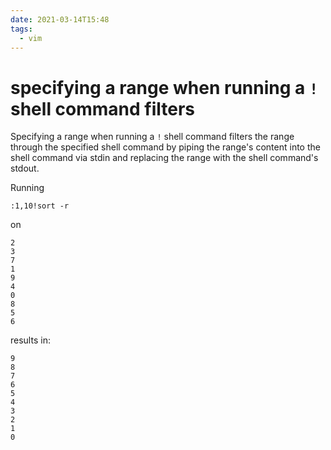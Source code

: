 ```yaml
---
date: 2021-03-14T15:48
tags:
  - vim
---
```


# specifying a range when running a `!` shell command filters

Specifying a range when running a `!` shell command filters the range through
the specified shell command by piping the range's content into the shell
command via stdin and replacing the range with the shell command's stdout.

Running

```vim
:1,10!sort -r
```

on

```
2
3
7
1
9
4
0
8
5
6
```

results in:

```
9
8
7
6
5
4
3
2
1
0
```
